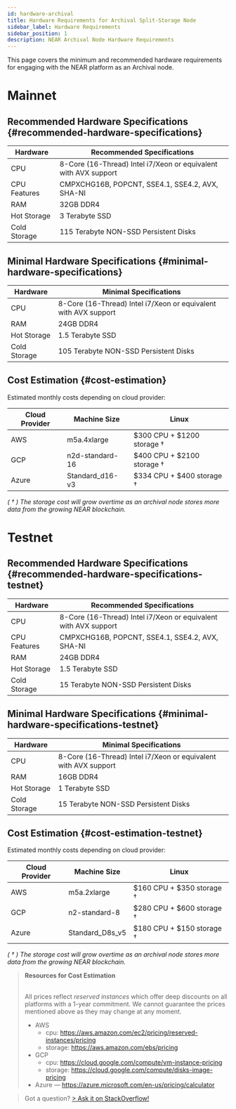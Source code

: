 ```yaml
---
id: hardware-archival
title: Hardware Requirements for Archival Split-Storage Node
sidebar_label: Hardware Requirements
sidebar_position: 1
description: NEAR Archival Node Hardware Requirements
---
```


This page covers the minimum and recommended hardware requirements for engaging with the NEAR platform as an Archival node.

# Mainnet

## Recommended Hardware Specifications {#recommended-hardware-specifications}

| Hardware       | Recommended Specifications                                      |
| -------------- |-----------------------------------------------------------------|
| CPU            | 8-Core (16-Thread) Intel i7/Xeon or equivalent with AVX support |
| CPU Features   | CMPXCHG16B, POPCNT, SSE4.1, SSE4.2, AVX, SHA-NI                 |
| RAM            | 32GB DDR4                                                       |
| Hot Storage    | 3 Terabyte SSD                                                  |
| Cold Storage   | 115 Terabyte  NON-SSD Persistent Disks                           |

## Minimal Hardware Specifications {#minimal-hardware-specifications}

| Hardware       | Minimal Specifications                                          |
| -------------- |-----------------------------------------------------------------|
| CPU            | 8-Core (16-Thread) Intel i7/Xeon or equivalent with AVX support |
| RAM            | 24GB DDR4                                                       |
| Hot Storage    | 1.5 Terabyte SSD                                                  |
| Cold Storage   | 105 Terabyte NON-SSD Persistent Disks                            |

## Cost Estimation {#cost-estimation}

Estimated monthly costs depending on cloud provider:

| Cloud Provider | Machine Size    | Linux                      |
| -------------- | --------------- |----------------------------|
| AWS            | m5a.4xlarge     | $300 CPU + $1200 storage † |
| GCP            | n2d-standard-16 | $400 CPU + $2100 storage † |
| Azure          | Standard_d16-v3 | $334 CPU + $400 storage †  |

_( † ) The storage cost will grow overtime as an archival node stores more data from the growing NEAR blockchain._

# Testnet

## Recommended Hardware Specifications {#recommended-hardware-specifications-testnet}

| Hardware       | Recommended Specifications                                      |
| -------------- |-----------------------------------------------------------------|
| CPU            | 8-Core (16-Thread) Intel i7/Xeon or equivalent with AVX support |
| CPU Features   | CMPXCHG16B, POPCNT, SSE4.1, SSE4.2, AVX, SHA-NI                 |
| RAM            | 24GB DDR4                                                       |
| Hot Storage    | 1.5 Terabyte SSD                                                  |
| Cold Storage   | 15 Terabyte NON-SSD Persistent Disks                            |

## Minimal Hardware Specifications {#minimal-hardware-specifications-testnet}

| Hardware       | Minimal Specifications                                          |
| -------------- |-----------------------------------------------------------------|
| CPU            | 8-Core (16-Thread) Intel i7/Xeon or equivalent with AVX support |
| RAM            | 16GB DDR4                                                       |
| Hot Storage    | 1 Terabyte SSD                                                  |
| Cold Storage   | 15 Terabyte NON-SSD Persistent Disks                            |

## Cost Estimation {#cost-estimation-testnet}

Estimated monthly costs depending on cloud provider:

| Cloud Provider | Machine Size    | Linux                     |
| -------------- | --------------- |---------------------------|
| AWS            | m5a.2xlarge     | $160 CPU + $350 storage † |
| GCP            | n2-standard-8   | $280 CPU + $600 storage † |
| Azure          | Standard_D8s_v5 | $180 CPU + $150 storage † |

_( † ) The storage cost will grow overtime as an archival node stores more data from the growing NEAR blockchain._

<blockquote class="info">
<strong>Resources for Cost Estimation</strong><br /><br />

All prices reflect *reserved instances* which offer deep discounts on all platforms with a 1-year commitment.
We cannot guarantee the prices mentioned above as they may change at any moment.

- AWS
  - cpu: https://aws.amazon.com/ec2/pricing/reserved-instances/pricing
  - storage: https://aws.amazon.com/ebs/pricing
- GCP
  - cpu: https://cloud.google.com/compute/vm-instance-pricing
  - storage: https://cloud.google.com/compute/disks-image-pricing
- Azure — https://azure.microsoft.com/en-us/pricing/calculator

</blockquote>

> Got a question?
> <a href="https://stackoverflow.com/questions/tagged/nearprotocol"> > <h8>Ask it on StackOverflow!</h8></a>

